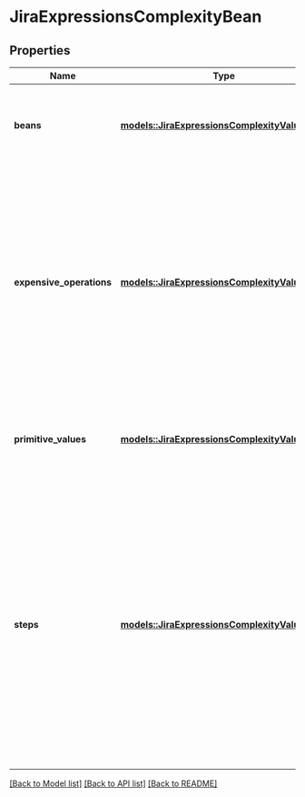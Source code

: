 # JiraExpressionsComplexityBean

## Properties

Name | Type | Description | Notes
------------ | ------------- | ------------- | -------------
**beans** | [**models::JiraExpressionsComplexityValueBean**](JiraExpressionsComplexityValueBean.md) | The number of Jira REST API beans returned in the response. | 
**expensive_operations** | [**models::JiraExpressionsComplexityValueBean**](JiraExpressionsComplexityValueBean.md) | The number of expensive operations executed while evaluating the expression. Expensive operations are those that load additional data, such as entity properties, comments, or custom fields. | 
**primitive_values** | [**models::JiraExpressionsComplexityValueBean**](JiraExpressionsComplexityValueBean.md) | The number of primitive values returned in the response. | 
**steps** | [**models::JiraExpressionsComplexityValueBean**](JiraExpressionsComplexityValueBean.md) | The number of steps it took to evaluate the expression, where a step is a high-level operation performed by the expression. A step is an operation such as arithmetic, accessing a property, accessing a context variable, or calling a function. | 

[[Back to Model list]](../README.md#documentation-for-models) [[Back to API list]](../README.md#documentation-for-api-endpoints) [[Back to README]](../README.md)


